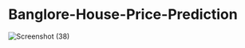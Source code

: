 # Banglore-House-Price-Prediction

![Screenshot (38)](https://github.com/user-attachments/assets/ee944b63-f52d-43ee-a30d-a00de8abffc8)
